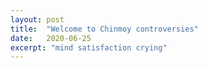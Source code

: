 ```yaml
---
layout: post
title:  "Welcome to Chinmoy controversies"
date:   2020-06-25
excerpt: "mind satisfaction crying"
---
```

